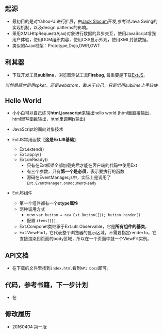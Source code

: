 ##  起源
+ 最初目的是对Yahoo-UI进行扩展，由[Jack Slocum](http://jackslocum.com/blog/)开发,参考过Java Swing的实现机制，以及design patterns的影响。
+ 采用XMLHttpRequest(Ajax)对象进行数据的异步交互，使用JavaScript增强用户体验，使用DOM组织内容，使用CSS显示外观，使用XML封装数据。
+ 类似的AJax框架：Prototype,Dojo,DWR,GWT

##  利其器
+ 下载开发工具**sublime**，浏览器测试工具**Firebug**, 最重要是下载[ExtJS](https://www.sencha.com/)。

*当然后期你是用spket，还是webstrom，取决于自己，只是觉得sublime上手较快*

##  Hello World
+ 小小白可以自己练习**html,javascript**来输出hello world.(html里直接输出，html里写函数输出，html里调用js输出)  

+ JavaScript的面向对象技术
+ ExtJS常用函数【**这是ExtJS基础**】
	+ Ext.extend()
	+ Ext.apply()
	+ Ext.onReady()
		+ 只有在Ext框架全部加载完后才能在客户端的代码中使用Ext
		+ 有三个参数，只有**第一个是必须**，表示要执行的函数
		+ 源码在EventManager.js中，实际上是调用了`Ext.EventManager.onDocumentReady`

+ ExtJS组件
	+ 第一个组件都有一个**xtype属性**
	+ 两种调用方式
		+ new `var button = new Ext.Button({}); button.render()`
		+ 配置 `items[{}],`
	+ Ext.Componet类继承于Ext.util.Observable，它是**所有组件的基类**。
	+ Ext.ViewPort，它代表整个浏览器的显示区域。不需要指定renderTo，它直接渲染到页面的body区域，所以在一个页面中就一个ViewPrt实例。                                                                        

##  API文档
+ 在下载的文件里找到`index.html`看到`API Docs`即可。

##  代码，参考书籍，下一步计划
+ 在


##  修改履历
+ 20160404 第一版


